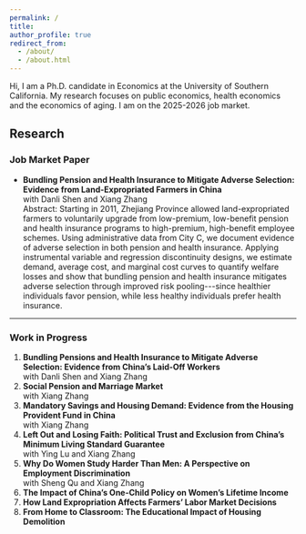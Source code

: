 ```yaml
---
permalink: /
title:
author_profile: true
redirect_from: 
  - /about/
  - /about.html
---
```


Hi, I am a Ph.D. candidate in Economics at the University of Southern California. My research focuses on public economics, health economics and the economics of aging. I am on the 2025-2026 job market.


## <a id="research"></a> Research
### Job Market Paper
- **Bundling Pension and Health Insurance to Mitigate Adverse Selection: Evidence from Land-Expropriated Farmers in China**  
  with Danli Shen and Xiang Zhang  
  Abstract: Starting in 2011, Zhejiang Province allowed land-expropriated farmers to voluntarily upgrade from low-premium, low-benefit pension and health insurance programs to high-premium, high-benefit employee schemes. Using administrative data from City C, we document evidence of adverse selection in both pension and health insurance. Applying instrumental variable and regression discontinuity designs, we estimate demand, average cost, and marginal cost curves to quantify welfare losses and show that bundling pension and health insurance mitigates adverse selection through improved risk pooling---since healthier individuals favor pension, while less healthy individuals prefer health insurance.

---

### Work in Progress
1. **Bundling Pensions and Health Insurance to Mitigate Adverse Selection: Evidence from China’s Laid-Off Workers**  
   with Danli Shen and Xiang Zhang  
2. **Social Pension and Marriage Market**  
   with Xiang Zhang  
3. **Mandatory Savings and Housing Demand: Evidence from the Housing Provident Fund in China**  
   with Xiang Zhang  
4. **Left Out and Losing Faith: Political Trust and Exclusion from China’s Minimum Living Standard Guarantee**  
   with Ying Lu and Xiang Zhang  
5. **Why Do Women Study Harder Than Men: A Perspective on Employment Discrimination**  
   with Sheng Qu and Xiang Zhang  
6. **The Impact of China’s One-Child Policy on Women’s Lifetime Income**  
7. **How Land Expropriation Affects Farmers’ Labor Market Decisions**  
8. **From Home to Classroom: The Educational Impact of Housing Demolition**
